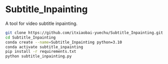 # Subtitle_Inpainting
A tool for video subtitle inpainting.

```bash
git clone https://github.com/itxiaobai-yuechu/Subtitle_Inpainting.git
cd Subtitle_Inpainting
conda create --name=Subtitle_Inpainting python=3.10
conda activate subtitle_inpainting
pip install -r requirements.txt
python subtitle_inpainting.py
